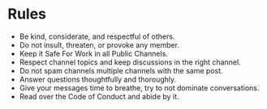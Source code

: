 # Rules

- Be kind, considerate, and respectful of others.
- Do not insult, threaten, or provoke any member.
- Keep it Safe For Work in all Public Channels.
- Respect channel topics and keep discussions in the right channel.
- Do not spam channels multiple channels with the same post. 
- Answer questions thoughtfully and thoroughly.
- Give your messages time to breathe, try to not dominate conversations.
- Read over the Code of Conduct and abide by it.
